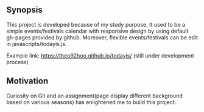 ## Synopsis

This project is developed because of my study purpose. It used to be a simple events/festivals calendar with responsive design by using default gh-pages provided by github. Moreover, flexible events/festivals can be edit in javascripts/todayis.js. 

Example link: https://theo92hoo.github.io/todayis/
(still under development process)

## Motivation

Curiosity on Git and an assignment(page display different background based on various seasons) has enlightened me to build this project.

